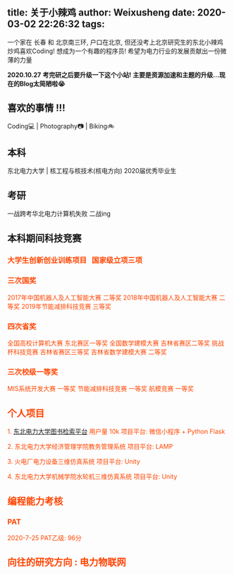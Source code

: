 title: 关于小辣鸡
author: Weixusheng
date: 2020-03-02 22:26:32
tags:
---

一个家在 长春 和 北京南三环, 户口在北京, 但还没考上北京研究生的东北小辣鸡
炒鸡喜欢Coding! 想成为一个有趣的程序员!
希望为电力行业的发展贡献出一份微薄的力量

**2020.10.27**
**考完研之后要升级一下这个小站!**
**主要是资源加速和主题的升级...现在的Blog太简陋啦:sob:**

## 喜欢的事情 !!! 
Coding:computer: | Photography:camera: | Biking:bike:

## 本科
东北电力大学  | 核工程与核技术(核电方向)
2020届优秀毕业生

## 考研
一战跨考华北电力计算机失败
二战ing

## 本科期间科技竞赛
### <font color=#FF4500>大学生创新创业训练项目 &nbsp; 国家级立项三项

### <font color=#FF4500>三次国奖</font>
2017年中国机器人及人工智能大赛 二等奖
2018年中国机器人及人工智能大赛 二等奖
2019年节能减排科技竞赛 三等奖

### <font color=#FF4500>四次省奖</font>
全国高校计算机大赛 东北赛区一等奖
全国数学建模大赛 吉林省赛区二等奖
挑战杯科技竞赛 吉林省赛区三等奖
吉林省数学建模大赛 二等奖

### <font color=#FF4500>三次校级一等奖</font>
MIS系统开发大赛 一等奖
节能减排科技竞赛 一等奖
航模竞赛 一等奖


## 个人项目
<font color=#FF4500>1. </font>[东北电力大学图书检索平台](https://github.com/weixusheng/Neepu_BookSearch)  用户量 10k
项目平台: 微信小程序 + Python Flask

<font color=#FF4500>2. </font>东北电力大学经济管理学院教务管理系统
项目平台: LAMP

<font color=#FF4500>3. </font>火电厂电力设备三维仿真系统
项目平台: Unity

<font color=#FF4500>4. </font>东北电力大学机械学院水轮机三维仿真系统
项目平台: Unity

## 编程能力考核
### PAT
2020-7-25 PAT乙级:  96分 

## 向往的研究方向 : 电力物联网

